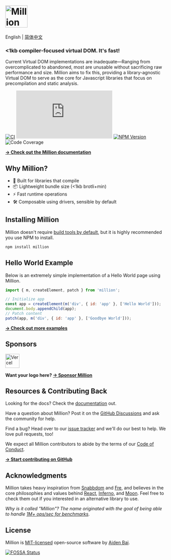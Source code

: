 # <a href="https://million.js.org"><img src="https://raw.githubusercontent.com/aidenybai/million/main/.github/assets/logo.svg" height="69" alt="Million Logo" aria-label="Million Logo" /></a>

English | [简体中文](https://github.com/aidenybai/million/blob/main/README-zh_CN.md)

### <1kb compiler-focused virtual DOM. It's fast!

Current Virtual DOM implementations are inadequate—Ranging from overcomplicated to abandoned, most are unusable without sacrificing raw performance and size. Million aims to fix this, providing a library-agnostic Virtual DOM to serve as the core for Javascript libraries that focus on precompilation and static analysis.

[![CI](https://img.shields.io/github/workflow/status/aidenybai/million/CI?color=FF524C&labelColor=000&style=flat-square&label=build)](https://img.shields.io/github/workflow/status/aidenybai/million)
![Code Size](https://badgen.net/badgesize/brotli/https/unpkg.com/million/dist/code-size-measurement.js?style=flat-square&label=size&color=FF524C&labelColor=000) [![NPM Version](https://img.shields.io/npm/v/million?style=flat-square&color=FF524C&labelColor=000)](https://www.npmjs.com/package/million) ![Code Coverage](https://img.shields.io/coveralls/github/aidenybai/million?color=FF524C&labelColor=000&style=flat-square)

[**→ Check out the Million documentation**](https://million.js.org)

## Why Million?

- 🦁 Built for libraries that compile
- 📦 Lightweight bundle size (<1kb brotli+min)
- ⚡ Fast runtime operations
- 🛠️ Composable using drivers, sensible by default

## Installing Million

Million doesn't require [build tools by default](https://million.js.org/essentials/installation), but it is highly recommended you use NPM to install.

```sh
npm install million
```

## Hello World Example

Below is an extremely simple implementation of a Hello World page using Million.

```js
import { m, createElement, patch } from 'million';

// Initialize app
const app = createElement(m('div', { id: 'app' }, ['Hello World']));
document.body.appendChild(app);
// Patch content
patch(app, m('div', { id: 'app' }, ['Goodbye World']));
```

[**→ Check out more examples**](https://million.js.org)

## Sponsors

<a href="https://vercel.com/?utm_source=millionjs&utm_campaign=oss" target="_blank"><img height="44" src="https://raw.githubusercontent.com/aidenybai/million/main/.github/assets/vercel-logo.svg" alt="Vercel"></a>

**Want your logo here? [→ Sponsor Million](https://github.com/sponsors/aidenybai)**

## Resources & Contributing Back

Looking for the docs? Check the [documentation](https://million.js.org) out.

Have a question about Million? Post it on the [GitHub Discussions](https://github.com/aidenybai/million/discussions) and ask the community for help.

Find a bug? Head over to our [issue tracker](https://github.com/aidenybai/million/issues) and we'll do our best to help. We love pull requests, too!

We expect all Million contributors to abide by the terms of our [Code of Conduct](https://github.com/aidenybai/million/blob/main/.github/CODE_OF_CONDUCT.md).

[**→ Start contributing on GitHub**](https://github.com/aidenybai/million/blob/main/.github/CONTRIBUTING.md)

## Acknowledgments

Million takes heavy inspiration from [Snabbdom](https://github.com/snabbdom/snabbdom) and [Fre](https://github.com/yisar/fre), and believes in the core philosophies and values behind [React](https://github.com/facebook/react), [Inferno](https://github.com/infernojs/inferno), and [Moon](https://github.com/kbrsh/moon). Feel free to check them out if you interested in an alternative library to use.

_Why is it called "Million"? The name originated with the goal of being able to handle [1M+ ops/sec for benchmarks](https://github.com/aidenybai/million/tree/main/benchmarks#readme)_.

## License

Million is [MIT-licensed](LICENSE) open-source software by [Aiden Bai](https://github.com/aidenybai).

[![FOSSA Status](https://app.fossa.com/api/projects/git%2Bgithub.com%2Faidenybai%2Fmillion.svg?type=small)](https://app.fossa.com/projects/git%2Bgithub.com%2Faidenybai%2Fmillion?ref=badge_large)

<img style="opacity: 0" src="https://hits.link/hits?url=https://github.com/aidenybai/million" />
